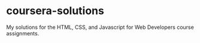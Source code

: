# coursera-solutions
My solutions for the HTML, CSS, and Javascript for Web Developers course assignments.
